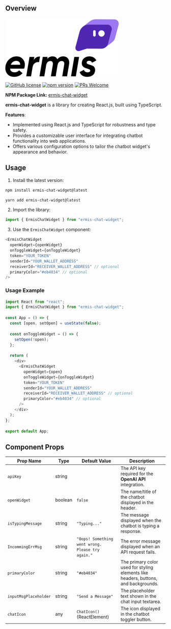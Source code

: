 ## Overview

![Chatbot Demo](./logo.svg)

[![GitHub license](https://img.shields.io/badge/license-MIT-blue.svg)]() [![npm version](https://img.shields.io/badge/npm-v1.0.5-green)](https://www.npmjs.com/package/chatbot-widget-ui) [![PRs Welcome](https://img.shields.io/badge/PRs-welcome-brightgreen.svg)]()

**NPM Package Link:**
[ermis-chat-widget](https://www.npmjs.com/package/ermis-chat-widget)

**ermis-chat-widget** is a library for creating React.js, built using TypeScript.

**Features**:

- Implemented using React.js and TypeScript for robustness and type safety.
- Provides a customizable user interface for integrating chatbot functionality into web applications.
- Offers various configuration options to tailor the chatbot widget's appearance and behavior.

## Usage

1. Install the latest version:

```bash
npm install ermis-chat-widget@latest
```

```bash
yarn add ermis-chat-widget@latest
```

2. Import the library:

```javascript
import { ErmisChatWidget } from "ermis-chat-widget";
```

3. Use the `ErmisChatWidget` component:

```javascript
<ErmisChatWidget
  openWidget={openWidget}
  onToggleWidget={onToggleWidget}
  token="YOUR_TOKEN"
  senderId="YOUR_WALLET_ADDRESS"
  receiverId="RECEIVER_WALLET_ADDRESS" // optional
  primaryColor="#eb4034" // optional
/>
```

### Usage Example

```javascript
import React from "react";
import { ErmisChatWidget } from "ermis-chat-widget";

const App = () => {
  const [open, setOpen] = useState(false);

  const onToggleWidget = () => {
    setOpen(!open);
  };

  return (
    <div>
      <ErmisChatWidget
        openWidget={open}
        onToggleWidget={onToggleWidget}
        token="YOUR_TOKEN"
        senderId="YOUR_WALLET_ADDRESS"
        receiverId="RECEIVER_WALLET_ADDRESS" // optional
        primaryColor="#eb4034" // optional
      />
    </div>
  );
};

export default App;
```

## Component Props

| Prop Name             | Type   | Default Value                                     | Description                                                                         |
| --------------------- | ------ | ------------------------------------------------- | ----------------------------------------------------------------------------------- |
| `apiKey`              | string |                                                   | The API key required for the **OpenAI API** integration.                            |
| `openWidget`         | boolean | `false`                                       | The name/title of the chatbot displayed in the header.                              |
| `isTypingMessage`     | string | `"Typing..."`                                     | The message displayed when the chatbot is typing a response.                        |
| `IncommingErrMsg`     | string | `"Oops! Something went wrong. Please try again."` | The error message displayed when an API request fails.                              |
| `primaryColor`        | string | `"#eb4034"`                                       | The primary color used for styling elements like headers, buttons, and backgrounds. |
| `inputMsgPlaceholder` | string | `"Send a Message"`                                | The placeholder text shown in the chat input textarea.                              |
| `chatIcon`            | any    | `ChatIcon()` (ReactElement)                       | The icon displayed in the chatbot toggler button.                                   |
